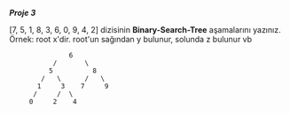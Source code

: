 **_Proje 3_**

[7, 5, 1, 8, 3, 6, 0, 9, 4, 2] dizisinin **Binary-Search-Tree** aşamalarını yazınız.
Örnek: root x'dir. root'un sağından y bulunur, solunda z bulunur vb


                   6 
               /       \
              5          8  
            /   \      /   \
           1     3    7     9
          /     /  \  
         0     2    4
 
